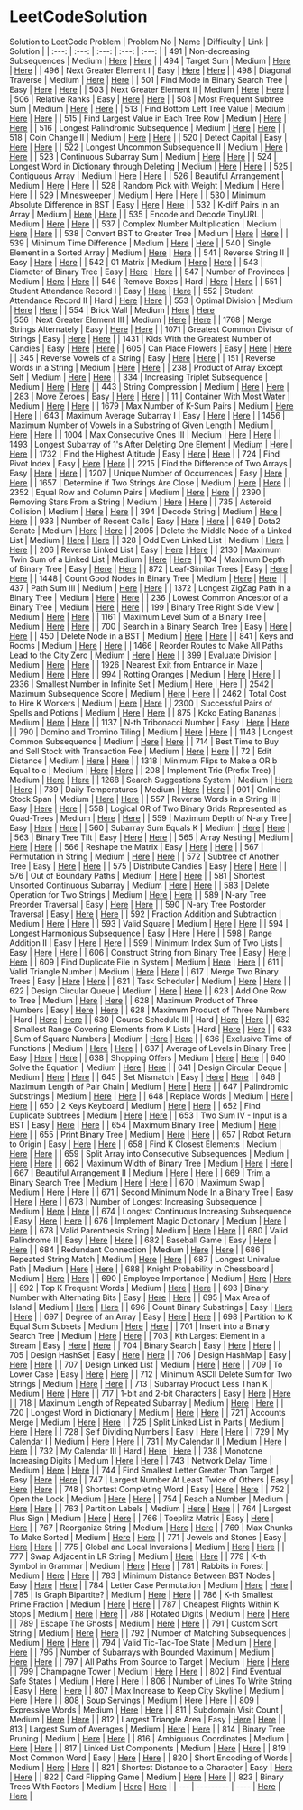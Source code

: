 # LeetCodeSolution

Solution to LeetCode Problem
| Problem No | Name | Difficulty | Link | Solution |
| :---:   | :---: | :---: | :---: | :---: |
| 491 | Non-decreasing Subsequences |  Medium  | [Here](https://leetcode.com/problems/non-decreasing-subsequences/)   | [Here](https://github.com/takadashin/LeetCodeSolution/tree/main/491.%20Non-decreasing%20Subsequences)   |
| 494 | Target Sum |  Medium  | [Here](https://leetcode.com/problems/target-sum/)   | [Here](https://github.com/takadashin/LeetCodeSolution/tree/main/494.%20Target%20Sum)   |
| 496 | Next Greater Element I |  Easy  | [Here](https://leetcode.com/problems/next-greater-element-i/description/)   | [Here](https://github.com/takadashin/LeetCodeSolution/tree/main/496.%20Next%20Greater%20Element%20I)   |
| 498 | Diagonal Traverse |  Medium  | [Here](https://leetcode.com/problems/diagonal-traverse/description/)   | [Here](https://github.com/takadashin/LeetCodeSolution/tree/main/498.%20Diagonal%20Traverse)   |
| 501 | Find Mode in Binary Search Tree |  Easy  | [Here](https://leetcode.com/problems/find-mode-in-binary-search-tree/)   | [Here](https://github.com/takadashin/LeetCodeSolution/tree/main/501.%20Find%20Mode%20in%20Binary%20Search%20Tree)   |
| 503 | Next Greater Element II |  Medium  | [Here](https://leetcode.com/problems/next-greater-element-ii/description/)   | [Here](https://github.com/takadashin/LeetCodeSolution/tree/main/503.%20Next%20Greater%20Element%20II)   |
| 506 | Relative Ranks |  Easy  | [Here](https://leetcode.com/problems/relative-ranks/description/)   | [Here](https://github.com/takadashin/LeetCodeSolution/tree/main/506.%20Relative%20Ranks)   |
| 508 | Most Frequent Subtree Sum |  Medium  | [Here](https://leetcode.com/problems/most-frequent-subtree-sum/description/)   | [Here](https://github.com/takadashin/LeetCodeSolution/tree/main/508.%20Most%20Frequent%20Subtree%20Sum)   |
| 513 | Find Bottom Left Tree Value |  Medium  | [Here](https://leetcode.com/problems/find-bottom-left-tree-value/description/)   | [Here](https://github.com/takadashin/LeetCodeSolution/tree/main/513.%20Find%20Bottom%20Left%20Tree%20Value)   |
| 515 | Find Largest Value in Each Tree Row |  Medium  | [Here](https://leetcode.com/problems/find-largest-value-in-each-tree-row/description/)   | [Here](https://github.com/takadashin/LeetCodeSolution/tree/main/515.%20Find%20Largest%20Value%20in%20Each%20Tree%20Row)   |
| 516 | Longest Palindromic Subsequence |  Medium  | [Here](https://leetcode.com/problems/longest-palindromic-subsequence/description/)   | [Here](https://github.com/takadashin/LeetCodeSolution/tree/main/516.%20Longest%20Palindromic%20Subsequence)   |
| 518 | Coin Change II |  Medium  | [Here](https://leetcode.com/problems/coin-change-ii/description/)   | [Here](https://github.com/takadashin/LeetCodeSolution/tree/main/518.%20Coin%20Change%20II)   |
| 520 | Detect Capital |  Easy  | [Here](https://leetcode.com/problems/detect-capital/)   | [Here](https://github.com/takadashin/LeetCodeSolution/tree/main/520.%20Detect%20Capital)   |
| 522 | Longest Uncommon Subsequence II |  Medium  | [Here](https://leetcode.com/problems/longest-uncommon-subsequence-ii/description/)   | [Here](https://github.com/takadashin/LeetCodeSolution/tree/main/522.%20Longest%20Uncommon%20Subsequence%20II)   |
| 523 | Continuous Subarray Sum |  Medium  | [Here](https://leetcode.com/problems/continuous-subarray-sum/description/)   | [Here](https://github.com/takadashin/LeetCodeSolution/tree/main/523.%20Continuous%20Subarray%20Sum)   |
| 524 | Longest Word in Dictionary through Deleting |  Medium  | [Here](https://leetcode.com/problems/longest-word-in-dictionary-through-deleting/description/)   | [Here](https://github.com/takadashin/LeetCodeSolution/tree/main/524.%20Longest%20Word%20in%20Dictionary%20through%20Deleting)   |
| 525 | Contiguous Array |  Medium  | [Here](https://leetcode.com/problems/contiguous-array/description/)   | [Here](https://github.com/takadashin/LeetCodeSolution/tree/main/525.%20Contiguous%20Array)   |
| 526 | Beautiful Arrangement |  Medium  | [Here](https://leetcode.com/problems/beautiful-arrangement/description/)   | [Here](https://github.com/takadashin/LeetCodeSolution/tree/main/526.%20Beautiful%20Arrangement)   |
| 528 | Random Pick with Weight |  Medium  | [Here](https://leetcode.com/problems/random-pick-with-weight/description/)   | [Here](https://github.com/takadashin/LeetCodeSolution/tree/main/528.%20Random%20Pick%20with%20Weight)   |
| 529 | Minesweeper |  Medium  | [Here](https://leetcode.com/problems/minesweeper/description/)   | [Here](https://github.com/takadashin/LeetCodeSolution/tree/main/529.%20Minesweeper)   |
| 530 | Minimum Absolute Difference in BST |  Easy  | [Here](https://leetcode.com/problems/minimum-absolute-difference-in-bst/description/)   | [Here](https://github.com/takadashin/LeetCodeSolution/tree/main/530.%20Minimum%20Absolute%20Difference%20in%20BST)   |
| 532 | K-diff Pairs in an Array |  Medium  | [Here](https://leetcode.com/problems/k-diff-pairs-in-an-array/description/)   | [Here](https://github.com/takadashin/LeetCodeSolution/tree/main/532.%20K-diff%20Pairs%20in%20an%20Array)   |
| 535 | Encode and Decode TinyURL |  Medium  | [Here](https://leetcode.com/problems/encode-and-decode-tinyurl/description/)   | [Here](https://github.com/takadashin/LeetCodeSolution/tree/main/535.%20Encode%20and%20Decode%20TinyURL)   |
| 537 | Complex Number Multiplication |  Medium  | [Here](https://leetcode.com/problems/complex-number-multiplication/description/)   | [Here](https://github.com/takadashin/LeetCodeSolution/tree/main/537.%20Complex%20Number%20Multiplication)   |
| 538 | Convert BST to Greater Tree |  Medium  | [Here](https://leetcode.com/problems/convert-bst-to-greater-tree/description/)   | [Here](https://github.com/takadashin/LeetCodeSolution/tree/main/538.%20Convert%20BST%20to%20Greater%20Tree)   |
| 539 | Minimum Time Difference |  Medium  | [Here](https://leetcode.com/problems/minimum-time-difference/description/)   | [Here](https://github.com/takadashin/LeetCodeSolution/tree/main/539.%20Minimum%20Time%20Difference)   |
| 540 | Single Element in a Sorted Array | Medium  | [Here](https://leetcode.com/problems/single-element-in-a-sorted-array/description/)   | [Here](https://github.com/takadashin/LeetCodeSolution/tree/main/540.%20Single%20Element%20in%20a%20Sorted%20Array)   |
| 541 | Reverse String II |  Easy  | [Here](https://leetcode.com/problems/reverse-string-ii/description/)   | [Here](https://github.com/takadashin/LeetCodeSolution/tree/main/541.%20Reverse%20String%20II)   |
| 542 | 01 Matrix |  Medium  | [Here](https://leetcode.com/problems/01-matrix/description/)   | [Here](https://github.com/takadashin/LeetCodeSolution/tree/main/542.%2001%20Matrix)   |
| 543 | Diameter of Binary Tree |  Easy  | [Here](https://leetcode.com/problems/diameter-of-binary-tree/description/)   | [Here](https://github.com/takadashin/LeetCodeSolution/tree/main/543.%20Diameter%20of%20Binary%20Tree)   |
| 547 | Number of Provinces |  Medium  | [Here](https://leetcode.com/problems/number-of-provinces/description/)   | [Here](https://github.com/takadashin/LeetCodeSolution/tree/main/547.%20Number%20of%20Provinces)   |
| 546 | Remove Boxes |  Hard  | [Here](https://leetcode.com/problems/remove-boxes/description/)   | [Here](https://github.com/takadashin/LeetCodeSolution/tree/main/546.%20Remove%20Boxes)   |
| 551 | Student Attendance Record I |  Easy  | [Here](https://leetcode.com/problems/student-attendance-record-i/)   | [Here](https://github.com/takadashin/LeetCodeSolution/tree/main/551.%20Student%20Attendance%20Record%20I)   |
| 552 | Student Attendance Record II |  Hard  | [Here](https://leetcode.com/problems/student-attendance-record-ii/description/)   | [Here](https://github.com/takadashin/LeetCodeSolution/tree/main/552.%20Student%20Attendance%20Record%20II)   |
| 553 | Optimal Division |  Medium  | [Here](https://leetcode.com/problems/optimal-division/description/)   | [Here](https://github.com/takadashin/LeetCodeSolution/tree/main/553.%20Optimal%20Division)   |
| 554 | Brick Wall |  Medium  | [Here](https://leetcode.com/problems/brick-wall/description/)   | [Here](https://github.com/takadashin/LeetCodeSolution/tree/main/554.%20Brick%20Wall)   
| 556 | Next Greater Element III |  Medium  | [Here](https://leetcode.com/problems/next-greater-element-iii/description/)   | [Here](https://github.com/takadashin/LeetCodeSolution/tree/main/556.%20Next%20Greater%20Element%20III)   |
| 1768 | Merge Strings Alternately |  Easy  | [Here](https://leetcode.com/problems/merge-strings-alternately/description/?envType=study-plan-v2&envId=leetcode-75)   | [Here](https://github.com/takadashin/LeetCodeSolution/tree/main/1768.%20Merge%20Strings%20Alternately)   |
| 1071 | Greatest Common Divisor of Strings |  Easy  | [Here](https://leetcode.com/problems/greatest-common-divisor-of-strings/description/?envType=study-plan-v2&envId=leetcode-75)   | [Here](https://github.com/takadashin/LeetCodeSolution/tree/main/1071.%20Greatest%20Common%20Divisor%20of%20Strings)   |
| 1431 | Kids With the Greatest Number of Candies |  Easy  | [Here](https://leetcode.com/problems/kids-with-the-greatest-number-of-candies/description/?envType=study-plan-v2&envId=leetcode-75)   | [Here](https://github.com/takadashin/LeetCodeSolution/tree/main/1431.%20Kids%20With%20the%20Greatest%20Number%20of%20Candies)   |
| 605 | Can Place Flowers |  Easy  | [Here](https://leetcode.com/problems/can-place-flowers/description/?envType=study-plan-v2&envId=leetcode-75)   | [Here](https://github.com/takadashin/LeetCodeSolution/tree/main/605.%20Can%20Place%20Flowers)   |
| 345 | Reverse Vowels of a String |  Easy  | [Here](https://leetcode.com/problems/reverse-vowels-of-a-string/description/?envType=study-plan-v2&envId=leetcode-75)   | [Here](https://github.com/takadashin/LeetCodeSolution/tree/main/345.%20Reverse%20Vowels%20of%20a%20String)   |
| 151 | Reverse Words in a String |  Medium  | [Here](https://leetcode.com/problems/reverse-words-in-a-string/description/?envType=study-plan-v2&envId=leetcode-75)   | [Here](https://github.com/takadashin/LeetCodeSolution/tree/main/151.%20Reverse%20Words%20in%20a%20String)   |
| 238 | Product of Array Except Self |  Medium  | [Here](https://leetcode.com/problems/product-of-array-except-self/description/?envType=study-plan-v2&envId=leetcode-75)   | [Here](https://github.com/takadashin/LeetCodeSolution/tree/main/238.%20Product%20of%20Array%20Except%20Self)   |
| 334 | Increasing Triplet Subsequence |  Medium  | [Here](https://leetcode.com/problems/increasing-triplet-subsequence/description/?envType=study-plan-v2&envId=leetcode-75)   | [Here](https://github.com/takadashin/LeetCodeSolution/tree/main/334.%20Increasing%20Triplet%20Subsequence)   |
| 443 | String Compression |  Medium  | [Here](https://leetcode.com/problems/string-compression/description/?envType=study-plan-v2&envId=leetcode-75)   | [Here](https://github.com/takadashin/LeetCodeSolution/tree/main/443.%20String%20Compression)   |
| 283 | Move Zeroes |  Easy  | [Here](https://leetcode.com/problems/move-zeroes/description/?envType=study-plan-v2&envId=leetcode-75)   | [Here](https://github.com/takadashin/LeetCodeSolution/tree/main/283.%20Move%20Zeroes)   |
| 11 | Container With Most Water |  Medium  | [Here](https://leetcode.com/problems/container-with-most-water/description/?envType=study-plan-v2&envId=leetcode-75)   | [Here](https://github.com/takadashin/LeetCodeSolution/tree/main/11.%20Container%20With%20Most%20Water)   |
| 1679 | Max Number of K-Sum Pairs |  Medium  | [Here](https://leetcode.com/problems/max-number-of-k-sum-pairs/description/?envType=study-plan-v2&envId=leetcode-75)   | [Here](https://github.com/takadashin/LeetCodeSolution/tree/main/1679.%20Max%20Number%20of%20K-Sum%20Pairs%20Medium)   |
| 643 | Maximum Average Subarray I |  Easy  | [Here](https://leetcode.com/problems/maximum-average-subarray-i/description/?envType=study-plan-v2&envId=leetcode-75)   | [Here](https://github.com/takadashin/LeetCodeSolution/tree/main/643.%20Maximum%20Average%20Subarray%20I)   |
| 1456 | Maximum Number of Vowels in a Substring of Given Length |  Medium  | [Here](https://leetcode.com/problems/maximum-number-of-vowels-in-a-substring-of-given-length/description/?envType=study-plan-v2&envId=leetcode-75)   | [Here](https://github.com/takadashin/LeetCodeSolution/tree/main/1456.%20Maximum%20Number%20of%20Vowels%20in%20a%20Substring%20of%20Given%20Length)   |
|  1004 | Max Consecutive Ones III |  Medium  | [Here](https://leetcode.com/problems/max-consecutive-ones-iii/description/?envType=study-plan-v2&envId=leetcode-75)   | [Here](https://github.com/takadashin/LeetCodeSolution/tree/main/1004.%20Max%20Consecutive%20Ones%20III)   |
| 1493 | Longest Subarray of 1's After Deleting One Element |  Medium  | [Here](https://leetcode.com/problems/longest-subarray-of-1s-after-deleting-one-element/description/?envType=study-plan-v2&envId=leetcode-75)   | [Here](https://github.com/takadashin/LeetCodeSolution/tree/main/1493.%20Longest%20Subarray%20of%201's%20After%20Deleting%20One%20Element)   |
| 1732 | Find the Highest Altitude |  Easy  | [Here](https://leetcode.com/problems/find-the-highest-altitude/description/?envType=study-plan-v2&envId=leetcode-75)   | [Here](https://github.com/takadashin/LeetCodeSolution/tree/main/1732.%20Find%20the%20Highest%20Altitude)   |
| 724 | Find Pivot Index |  Easy  | [Here](https://leetcode.com/problems/find-pivot-index/description/?envType=study-plan-v2&envId=leetcode-75)   | [Here](https://github.com/takadashin/LeetCodeSolution/tree/main/724.%20Find%20Pivot%20Index)   |
| 2215 | Find the Difference of Two Arrays |  Easy  | [Here](https://leetcode.com/problems/find-the-difference-of-two-arrays/description/?envType=study-plan-v2&envId=leetcode-75)   | [Here](https://github.com/takadashin/LeetCodeSolution/tree/main/2215.%20Find%20the%20Difference%20of%20Two%20Arrays)   |
| 1207 | Unique Number of Occurrences | Easy  | [Here](https://leetcode.com/problems/unique-number-of-occurrences/description/?envType=study-plan-v2&envId=leetcode-75)   | [Here](https://github.com/takadashin/LeetCodeSolution/tree/main/1207.%20Unique%20Number%20of%20Occurrences)   |
| 1657 | Determine if Two Strings Are Close | Medium  | [Here](https://leetcode.com/problems/determine-if-two-strings-are-close/description/?envType=study-plan-v2&envId=leetcode-75)   | [Here](https://github.com/takadashin/LeetCodeSolution/tree/main/1657.%20Determine%20if%20Two%20Strings%20Are%20Close)   |
| 2352 | Equal Row and Column Pairs | Medium  | [Here](https://leetcode.com/problems/equal-row-and-column-pairs/description/?envType=study-plan-v2&envId=leetcode-75)   | [Here](https://github.com/takadashin/LeetCodeSolution/tree/main/2352.%20Equal%20Row%20and%20Column%20Pairs)   |
| 2390 | Removing Stars From a String | Medium  | [Here](https://leetcode.com/problems/removing-stars-from-a-string/description/)   | [Here](https://github.com/takadashin/LeetCodeSolution/tree/main/2390.%20Removing%20Stars%20From%20a%20String)   |
| 735 | Asteroid Collision |  Medium  | [Here](https://leetcode.com/problems/asteroid-collision/description/)   | [Here](https://github.com/takadashin/LeetCodeSolution/tree/main/735.%20Asteroid%20Collision)   |
| 394 | Decode String |  Medium  | [Here](https://leetcode.com/problems/decode-string/?envType=study-plan-v2&envId=leetcode-75)   | [Here](https://github.com/takadashin/LeetCodeSolution/tree/main/394.%20Decode%20String)   |
| 933 | Number of Recent Calls |  Easy  | [Here](https://leetcode.com/problems/number-of-recent-calls/description/?envType=study-plan-v2&envId=leetcode-75)   | [Here](https://github.com/takadashin/LeetCodeSolution/tree/main/933.%20Number%20of%20Recent%20Calls)   |
| 649 | Dota2 Senate  |  Medium  | [Here](https://leetcode.com/problems/dota2-senate/description/?envType=study-plan-v2&envId=leetcode-75)   | [Here](https://github.com/takadashin/LeetCodeSolution/tree/main/649.%20Dota2%20Senate)   |
| 2095 | Delete the Middle Node of a Linked List |  Medium  | [Here](https://leetcode.com/problems/delete-the-middle-node-of-a-linked-list/description/?envType=study-plan-v2&envId=leetcode-75)   | [Here](https://github.com/takadashin/LeetCodeSolution/tree/main/2095.%20Delete%20the%20Middle%20Node%20of%20a%20Linked%20List)   |
| 328 | Odd Even Linked List |  Medium  | [Here](https://leetcode.com/problems/odd-even-linked-list/description/?envType=study-plan-v2&envId=leetcode-75)   | [Here](https://github.com/takadashin/LeetCodeSolution/tree/main/328.%20Odd%20Even%20Linked%20List)   |
| 206 | Reverse Linked List | Easy  | [Here](https://leetcode.com/problems/reverse-linked-list/description/?envType=study-plan-v2&envId=leetcode-75)   | [Here](https://github.com/takadashin/LeetCodeSolution/tree/main/206.%20Reverse%20Linked%20List)  |
| 2130 | Maximum Twin Sum of a Linked List  |  Medium  | [Here](https://leetcode.com/problems/maximum-twin-sum-of-a-linked-list/description/)   | [Here](https://github.com/takadashin/LeetCodeSolution/tree/main/2130.%20Maximum%20Twin%20Sum%20of%20a%20Linked%20List)   |
| 104 | Maximum Depth of Binary Tree |  Easy  | [Here](https://leetcode.com/problems/maximum-depth-of-binary-tree/description/?envType=study-plan-v2&envId=leetcode-75)   | [Here](https://github.com/takadashin/LeetCodeSolution/tree/main/104.%20Maximum%20Depth%20of%20Binary%20Tree)   |
| 872 | Leaf-Similar Trees |  Easy  | [Here](https://leetcode.com/problems/leaf-similar-trees/description/?envType=study-plan-v2&envId=leetcode-75)   | [Here](https://github.com/takadashin/LeetCodeSolution/tree/main/872.%20Leaf-Similar%20Trees)   |
| 1448 | Count Good Nodes in Binary Tree |  Medium  | [Here](https://leetcode.com/problems/count-good-nodes-in-binary-tree/description/?envType=study-plan-v2&envId=leetcode-75)   | [Here](https://github.com/takadashin/LeetCodeSolution/tree/main/1448.%20Count%20Good%20Nodes%20in%20Binary%20Tree)   |
| 437 | Path Sum III | Medium  | [Here](https://leetcode.com/problems/path-sum-iii/description/?envType=study-plan-v2&envId=leetcode-75)   | [Here](https://github.com/takadashin/LeetCodeSolution/tree/main/437.%20Path%20Sum%20III)   |
| 1372 | Longest ZigZag Path in a Binary Tree |  Medium  | [Here](https://leetcode.com/problems/longest-zigzag-path-in-a-binary-tree/description/)   | [Here](https://github.com/takadashin/LeetCodeSolution/tree/main/1372.%20Longest%20ZigZag%20Path%20in%20a%20Binary%20Tree)   |
| 236 | Lowest Common Ancestor of a Binary Tree |  Medium  | [Here](https://leetcode.com/problems/lowest-common-ancestor-of-a-binary-tree/description/?envType=study-plan-v2&envId=leetcode-75)   | [Here](https://github.com/takadashin/LeetCodeSolution/tree/main/236.%20Lowest%20Common%20Ancestor%20of%20a%20Binary%20Tree)   |
| 199 | Binary Tree Right Side View |  Medium  | [Here](https://leetcode.com/problems/binary-tree-right-side-view/description/)   | [Here](https://github.com/takadashin/LeetCodeSolution/tree/main/199.%20Binary%20Tree%20Right%20Side%20View)   |
| 1161 | Maximum Level Sum of a Binary Tree | Medium  | [Here](https://leetcode.com/problems/maximum-level-sum-of-a-binary-tree/description/?envType=study-plan-v2&envId=leetcode-75)   | [Here](https://github.com/takadashin/LeetCodeSolution/tree/main/1161.%20Maximum%20Level%20Sum%20of%20a%20Binary%20Tree)   |
| 700 | Search in a Binary Search Tree |  Easy  | [Here](https://leetcode.com/problems/search-in-a-binary-search-tree/description/?envType=study-plan-v2&envId=leetcode-75)   | [Here](https://github.com/takadashin/LeetCodeSolution/tree/main/700.%20Search%20in%20a%20Binary%20Search%20Tree)   |
| 450 | Delete Node in a BST | Medium  | [Here](https://leetcode.com/problems/delete-node-in-a-bst/description/?source=submission-ac)   | [Here](https://github.com/takadashin/LeetCodeSolution/tree/main/450.%20Delete%20Node%20in%20a%20BST)   |
| 841 | Keys and Rooms | Medium  | [Here](https://leetcode.com/problems/keys-and-rooms/description/?envType=study-plan-v2&envId=leetcode-75)   | [Here](https://github.com/takadashin/LeetCodeSolution/tree/main/841.%20Keys%20and%20Rooms)   |
| 1466 | Reorder Routes to Make All Paths Lead to the City Zero |  Medium  | [Here](https://leetcode.com/problems/reorder-routes-to-make-all-paths-lead-to-the-city-zero/description/?envType=study-plan-v2&envId=leetcode-75)   | [Here](https://github.com/takadashin/LeetCodeSolution/tree/main/1466.%20Reorder%20Routes%20to%20Make%20All%20Paths%20Lead%20to%20the%20City%20Zero)   |
| 399 | Evaluate Division | Medium  | [Here](https://leetcode.com/problems/evaluate-division/description/?envType=study-plan-v2&envId=leetcode-75)   | [Here](https://github.com/takadashin/LeetCodeSolution/tree/main/399.%20Evaluate%20Division)   |
| 1926 | Nearest Exit from Entrance in Maze | Medium  | [Here](https://leetcode.com/problems/nearest-exit-from-entrance-in-maze/?envType=study-plan-v2&envId=leetcode-75)   | [Here](https://github.com/takadashin/LeetCodeSolution/tree/main/1926.%20Nearest%20Exit%20from%20Entrance%20in%20Maze)   |
| 994 | Rotting Oranges |  Medium  | [Here](https://leetcode.com/problems/rotting-oranges/description/?envType=study-plan-v2&envId=leetcode-75)   | [Here](https://github.com/takadashin/LeetCodeSolution/tree/main/994.%20Rotting%20Oranges)   |
| 2336 | Smallest Number in Infinite Set | Medium  | [Here](https://leetcode.com/problems/smallest-number-in-infinite-set/description/?envType=study-plan-v2&envId=leetcode-75)   | [Here](https://github.com/takadashin/LeetCodeSolution/tree/main/2336.%20Smallest%20Number%20in%20Infinite%20Set)   |
| 2542 | Maximum Subsequence Score | Medium  | [Here](https://leetcode.com/problems/maximum-subsequence-score/description/?envType=study-plan-v2&envId=leetcode-75)   | [Here](https://github.com/takadashin/LeetCodeSolution/tree/main/2542.%20Maximum%20Subsequence%20Score)   |
| 2462 | Total Cost to Hire K Workers | Medium  | [Here](https://leetcode.com/problems/total-cost-to-hire-k-workers/)   | [Here](https://github.com/takadashin/LeetCodeSolution/blob/main/2462.%20Total%20Cost%20to%20Hire%20K%20Workers/Solution.cpp)   |
| 2300 | Successful Pairs of Spells and Potions | Medium | [Here](https://leetcode.com/problems/successful-pairs-of-spells-and-potions/description/?envType=study-plan-v2&envId=leetcode-75)   | [Here](https://github.com/takadashin/LeetCodeSolution/tree/main/2300.%20Successful%20Pairs%20of%20Spells%20and%20Potions)   |
| 875 | Koko Eating Bananas | Medium  | [Here](https://leetcode.com/problems/koko-eating-bananas/)   | [Here](https://github.com/takadashin/LeetCodeSolution/tree/main/875.%20Koko%20Eating%20Bananas)   |
| 1137 | N-th Tribonacci Number |  Easy  | [Here](https://leetcode.com/problems/n-th-tribonacci-number/?envType=study-plan-v2&envId=leetcode-75)   | [Here](https://github.com/takadashin/LeetCodeSolution/tree/main/1137.%20N-th%20Tribonacci%20Number)   |
| 790 | Domino and Tromino Tiling | Medium  | [Here](https://leetcode.com/problems/domino-and-tromino-tiling/description/?envType=study-plan-v2&envId=leetcode-75)   | [Here](https://github.com/takadashin/LeetCodeSolution/tree/main/790.%20Domino%20and%20Tromino%20Tiling)   |
| 1143 | Longest Common Subsequence | Medium  | [Here](https://leetcode.com/problems/longest-common-subsequence/description/?envType=study-plan-v2&envId=leetcode-75)   | [Here](https://github.com/takadashin/LeetCodeSolution/tree/main/1143.%20Longest%20Common%20Subsequence)   |
| 714 | Best Time to Buy and Sell Stock with Transaction Fee | Medium |  [Here](https://leetcode.com/problems/best-time-to-buy-and-sell-stock-with-transaction-fee/description/?envType=study-plan-v2&envId=leetcode-75)   | [Here](https://github.com/takadashin/LeetCodeSolution/tree/main/714.%20Best%20Time%20to%20Buy%20and%20Sell%20Stock%20with%20Transaction%20Fee)   |
| 72 | Edit Distance | Medium  | [Here](https://leetcode.com/problems/edit-distance/description/?envType=study-plan-v2&envId=leetcode-75)   | [Here](https://github.com/takadashin/LeetCodeSolution/tree/main/72.%20Edit%20Distance)   |
| 1318 | Minimum Flips to Make a OR b Equal to c | Medium  | [Here](https://leetcode.com/problems/minimum-flips-to-make-a-or-b-equal-to-c/?envType=study-plan-v2&envId=leetcode-75)   | [Here](https://github.com/takadashin/LeetCodeSolution/tree/main/1318.%20Minimum%20Flips%20to%20Make%20a%20OR%20b%20Equal%20to%20c)   |
| 208 | Implement Trie (Prefix Tree) | Medium  | [Here](https://leetcode.com/problems/implement-trie-prefix-tree/)   | [Here](https://github.com/takadashin/LeetCodeSolution/tree/main/208.%20Implement%20Trie%20(Prefix%20Tree))   |
| 1268 | Search Suggestions System  | Medium  | [Here](https://leetcode.com/problems/search-suggestions-system/description/?envType=study-plan-v2&envId=leetcode-75)   | [Here](https://github.com/takadashin/LeetCodeSolution/tree/main/1268.%20Search%20Suggestions%20System)   |
| 739 | Daily Temperatures | Medium  | [Here](https://leetcode.com/problems/daily-temperatures/description/?envType=study-plan-v2&envId=leetcode-75)   | [Here](https://github.com/takadashin/LeetCodeSolution/tree/main/739.%20Daily%20Temperatures)   |
| 901 | Online Stock Span | Medium  | [Here](https://leetcode.com/problems/online-stock-span/description/?envType=study-plan-v2&envId=leetcode-75)   | [Here](https://github.com/takadashin/LeetCodeSolution/tree/main/901.%20Online%20Stock%20Span)   |
| 557 | Reverse Words in a String III | Easy  | [Here](https://leetcode.com/problems/reverse-words-in-a-string-iii/description/)   | [Here](https://github.com/takadashin/LeetCodeSolution/tree/main/557.%20Reverse%20Words%20in%20a%20String%20III)   |
| 558 | Logical OR of Two Binary Grids Represented as Quad-Trees | Medium  | [Here](https://leetcode.com/problems/logical-or-of-two-binary-grids-represented-as-quad-trees/description/)   | [Here](https://github.com/takadashin/LeetCodeSolution/tree/main/558.%20Logical%20OR%20of%20Two%20Binary%20Grids%20Represented%20as%20Quad-Trees)   |
| 559 | Maximum Depth of N-ary Tree |  Easy  | [Here](https://leetcode.com/problems/maximum-depth-of-n-ary-tree/description/)   | [Here](https://github.com/takadashin/LeetCodeSolution/tree/main/559.%20Maximum%20Depth%20of%20N-ary%20Tree)   |
| 560 | Subarray Sum Equals K | Medium  | [Here](https://leetcode.com/problems/subarray-sum-equals-k/description/)   | [Here](https://github.com/takadashin/LeetCodeSolution/tree/main/560.%20Subarray%20Sum%20Equals%20K)   |
| 563 | Binary Tree Tilt | Easy  | [Here](https://leetcode.com/problems/binary-tree-tilt/description/)   | [Here](https://github.com/takadashin/LeetCodeSolution/tree/main/563.%20Binary%20Tree%20Tilt)   |
| 565 | Array Nesting |  Medium  | [Here](https://leetcode.com/problems/array-nesting/description/)   | [Here](https://github.com/takadashin/LeetCodeSolution/tree/main/565.%20Array%20Nesting)   |
| 566 | Reshape the Matrix | Easy  | [Here](https://leetcode.com/problems/reshape-the-matrix/)   | [Here](https://github.com/takadashin/LeetCodeSolution/tree/main/566.%20Reshape%20the%20Matrix)   |
| 567 | Permutation in String | Medium  | [Here](https://leetcode.com/problems/permutation-in-string/)   | [Here](https://github.com/takadashin/LeetCodeSolution/tree/main/567.%20Permutation%20in%20String)   |
| 572 | Subtree of Another Tree |  Easy  | [Here](https://leetcode.com/problems/subtree-of-another-tree/)   | [Here](https://github.com/takadashin/LeetCodeSolution/tree/main/572.%20Subtree%20of%20Another%20Tree)   |
| 575 | Distribute Candies |  Easy  | [Here](https://leetcode.com/problems/distribute-candies/description/)   | [Here](https://github.com/takadashin/LeetCodeSolution/tree/main/575.%20Distribute%20Candies)   |
| 576 | Out of Boundary Paths |  Medium  | [Here](https://leetcode.com/problems/out-of-boundary-paths/description/)   | [Here](https://github.com/takadashin/LeetCodeSolution/tree/main/576.%20Out%20of%20Boundary%20Paths)   |
| 581 |  Shortest Unsorted Continuous Subarray |  Medium  | [Here](https://leetcode.com/problems/shortest-unsorted-continuous-subarray/description/)   | [Here](https://github.com/takadashin/LeetCodeSolution/tree/main/581.%20Shortest%20Unsorted%20Continuous%20Subarray)   |
| 583 | Delete Operation for Two Strings  |  Medium  | [Here](https://leetcode.com/problems/delete-operation-for-two-strings/description/)   | [Here](https://github.com/takadashin/LeetCodeSolution/tree/main/583.%20Delete%20Operation%20for%20Two%20Strings)   |
| 589 | N-ary Tree Preorder Traversal |  Easy  | [Here](https://leetcode.com/problems/n-ary-tree-preorder-traversal/description/)   | [Here](https://github.com/takadashin/LeetCodeSolution/tree/main/589.%20N-ary%20Tree%20Preorder%20Traversal)   |
| 590 | N-ary Tree Postorder Traversal |  Easy  | [Here](https://leetcode.com/problems/n-ary-tree-postorder-traversal/description/)   | [Here](https://github.com/takadashin/LeetCodeSolution/tree/main/590.%20N-ary%20Tree%20Postorder%20Traversal)   |
| 592 | Fraction Addition and Subtraction |  Medium  | [Here](https://leetcode.com/problems/fraction-addition-and-subtraction/description/)   | [Here](https://github.com/takadashin/LeetCodeSolution/tree/main/592.%20Fraction%20Addition%20and%20Subtraction)   |
| 593 | Valid Square |  Medium  | [Here](https://leetcode.com/problems/valid-square/description/)   | [Here](https://github.com/takadashin/LeetCodeSolution/tree/main/593.%20Valid%20Square)   |
| 594 | Longest Harmonious Subsequence |  Easy  | [Here](https://leetcode.com/problems/longest-harmonious-subsequence/)   | [Here](https://github.com/takadashin/LeetCodeSolution/tree/main/594.%20Longest%20Harmonious%20Subsequence)   |
| 598 | Range Addition II |  Easy  | [Here](https://leetcode.com/problems/range-addition-ii/description/)   | [Here](https://github.com/takadashin/LeetCodeSolution/tree/main/598.%20Range%20Addition%20II)   |
| 599 | Minimum Index Sum of Two Lists  |  Easy  | [Here](https://leetcode.com/problems/minimum-index-sum-of-two-lists/description/)   | [Here](https://github.com/takadashin/LeetCodeSolution/tree/main/599.%20Minimum%20Index%20Sum%20of%20Two%20Lists)   |
| 606 | Construct String from Binary Tree |  Easy  | [Here](https://leetcode.com/problems/construct-string-from-binary-tree/description/)   | [Here](https://github.com/takadashin/LeetCodeSolution/tree/main/606.%20Construct%20String%20from%20Binary%20Tree)   |
| 609 | Find Duplicate File in System |  Medium  | [Here](https://leetcode.com/problems/find-duplicate-file-in-system/description/)   | [Here](https://github.com/takadashin/LeetCodeSolution/tree/main/609.%20Find%20Duplicate%20File%20in%20System)   |
| 611 | Valid Triangle Number |  Medium  | [Here](https://leetcode.com/problems/valid-triangle-number/description/)   | [Here](https://github.com/takadashin/LeetCodeSolution/tree/main/611.%20Valid%20Triangle%20Number)   |
| 617 | Merge Two Binary Trees |  Easy  | [Here](https://leetcode.com/problems/merge-two-binary-trees/description/)   | [Here](https://github.com/takadashin/LeetCodeSolution/tree/main/617.%20Merge%20Two%20Binary%20Trees)   |
| 621 | Task Scheduler |  Medium  | [Here](https://leetcode.com/problems/task-scheduler/description/)   | [Here](https://github.com/takadashin/LeetCodeSolution/tree/main/621.%20Task%20Scheduler)   |
| 622 | Design Circular Queue |  Medium  | [Here](https://leetcode.com/problems/design-circular-queue/description/)   | [Here](https://github.com/takadashin/LeetCodeSolution/tree/main/622.%20Design%20Circular%20Queue)   |
| 623 | Add One Row to Tree |  Medium  | [Here](https://leetcode.com/problems/add-one-row-to-tree/description/)   | [Here](https://github.com/takadashin/LeetCodeSolution/tree/main/623.%20Add%20One%20Row%20to%20Tree)   |
| 628 | Maximum Product of Three Numbers |  Easy  | [Here](https://leetcode.com/problems/maximum-product-of-three-numbers/description/)   | [Here](https://github.com/takadashin/LeetCodeSolution/tree/main/628.%20Maximum%20Product%20of%20Three%20Numbers)   |
| 628 | Maximum Product of Three Numbers |  Hard  | [Here](https://leetcode.com/problems/maximum-product-of-three-numbers/)   | [Here](https://github.com/takadashin/LeetCodeSolution/tree/main/629.%20K%20Inverse%20Pairs%20Array)   |
| 630 | Course Schedule III |  Hard  | [Here](https://leetcode.com/problems/course-schedule-iii/description/)   | [Here](https://github.com/takadashin/LeetCodeSolution/tree/main/630.%20Course%20Schedule%20III)   |
| 632 | Smallest Range Covering Elements from K Lists |  Hard  | [Here](https://leetcode.com/problems/smallest-range-covering-elements-from-k-lists)   | [Here](https://github.com/takadashin/LeetCodeSolution/tree/main/632.%20Smallest%20Range%20Covering%20Elements%20from%20K%20Lists)   |
| 633 | Sum of Square Numbers | Medium  | [Here](https://leetcode.com/problems/sum-of-square-numbers/)   | [Here](https://github.com/takadashin/LeetCodeSolution/tree/main/633.%20Sum%20of%20Square%20Numbers)   |
| 636 | Exclusive Time of Functions |  Medium  | [Here](https://leetcode.com/problems/exclusive-time-of-functions/description/)   | [Here](https://github.com/takadashin/LeetCodeSolution/tree/main/636.%20Exclusive%20Time%20of%20Functions)   |
| 637 | Average of Levels in Binary Tree |  Easy  | [Here](https://leetcode.com/problems/average-of-levels-in-binary-tree/description/)   | [Here](https://github.com/takadashin/LeetCodeSolution/tree/main/637.%20Average%20of%20Levels%20in%20Binary%20Tree)   |
| 638 | Shopping Offers |  Medium  | [Here](https://leetcode.com/problems/shopping-offers/description/)   | [Here](https://github.com/takadashin/LeetCodeSolution/tree/main/638.%20Shopping%20Offers)   |
| 640 | Solve the Equation |  Medium  | [Here](https://leetcode.com/problems/solve-the-equation/description/)   | [Here](https://github.com/takadashin/LeetCodeSolution/tree/main/640.%20Solve%20the%20Equation)   |
| 641 | Design Circular Deque |  Medium  | [Here](https://leetcode.com/problems/design-circular-deque/description/)   | [Here](https://github.com/takadashin/LeetCodeSolution/tree/main/641.%20Design%20Circular%20Deque)   |
| 645 | Set Mismatch |  Easy  | [Here](https://leetcode.com/problems/set-mismatch/description/)   | [Here](https://github.com/takadashin/LeetCodeSolution/tree/main/645.%20Set%20Mismatch)   |
| 646 | Maximum Length of Pair Chain |  Medium  | [Here](https://leetcode.com/problems/maximum-length-of-pair-chain/description/)   | [Here](https://github.com/takadashin/LeetCodeSolution/tree/main/646.%20Maximum%20Length%20of%20Pair%20Chain)   |
| 647 | Palindromic Substrings |  Medium  | [Here](https://leetcode.com/problems/palindromic-substrings/description/)   | [Here](https://github.com/takadashin/LeetCodeSolution/tree/main/647.%20Palindromic%20Substrings)   |
| 648 | Replace Words |  Medium  | [Here](https://leetcode.com/problems/replace-words/description/)   | [Here](https://github.com/takadashin/LeetCodeSolution/tree/main/648.%20Replace%20Words)   |
| 650 | 2 Keys Keyboard |  Medium  | [Here](https://leetcode.com/problems/2-keys-keyboard/description/)   | [Here](https://github.com/takadashin/LeetCodeSolution/tree/main/650.%202%20Keys%20Keyboard)   |
| 652 | Find Duplicate Subtrees |  Medium  | [Here](https://leetcode.com/problems/find-duplicate-subtrees/description/)   | [Here](https://github.com/takadashin/LeetCodeSolution/tree/main/652.%20Find%20Duplicate%20Subtrees)   |
| 653 | Two Sum IV - Input is a BST |  Easy  | [Here](https://leetcode.com/problems/two-sum-iv-input-is-a-bst/description/)   | [Here](https://github.com/takadashin/LeetCodeSolution/tree/main/653.%20Two%20Sum%20IV%20-%20Input%20is%20a%20BST)   |
| 654 | Maximum Binary Tree |  Medium  | [Here](https://leetcode.com/problems/maximum-binary-tree/description/)   | [Here](https://github.com/takadashin/LeetCodeSolution/tree/main/654.%20Maximum%20Binary%20Tree)   |
| 655 | Print Binary Tree |  Medium  | [Here](https://leetcode.com/problems/print-binary-tree/description/)   | [Here](https://github.com/takadashin/LeetCodeSolution/tree/main/655.%20Print%20Binary%20Tree)   |
| 657 | Robot Return to Origin |  Easy  | [Here](https://leetcode.com/problems/robot-return-to-origin/description/)   | [Here](https://github.com/takadashin/LeetCodeSolution/tree/main/657.%20Robot%20Return%20to%20Origin)   |
| 658 | Find K Closest Elements |  Medium  | [Here](https://leetcode.com/problems/find-k-closest-elements/description/)   | [Here](https://github.com/takadashin/LeetCodeSolution/tree/main/658.%20Find%20K%20Closest%20Elements)   |
| 659 | Split Array into Consecutive Subsequences |  Medium  | [Here](https://leetcode.com/problems/split-array-into-consecutive-subsequences/description/)   | [Here](https://github.com/takadashin/LeetCodeSolution/tree/main/659.%20Split%20Array%20into%20Consecutive%20Subsequences)   |
| 662 | Maximum Width of Binary Tree |  Medium  | [Here](https://leetcode.com/problems/maximum-width-of-binary-tree/description/)   | [Here](https://github.com/takadashin/LeetCodeSolution/tree/main/662.%20Maximum%20Width%20of%20Binary%20Tree)   |
| 667 | Beautiful Arrangement II |  Medium  | [Here](https://leetcode.com/problems/beautiful-arrangement-ii/description/)   | [Here](https://github.com/takadashin/LeetCodeSolution/tree/main/667.%20Beautiful%20Arrangement%20II)   |
| 669 | Trim a Binary Search Tree |  Medium  | [Here](https://leetcode.com/problems/trim-a-binary-search-tree/description/)   | [Here](https://github.com/takadashin/LeetCodeSolution/tree/main/669.%20Trim%20a%20Binary%20Search%20Tree)   |
| 670 | Maximum Swap |  Medium  | [Here](https://leetcode.com/problems/maximum-swap/description/)   | [Here](https://github.com/takadashin/LeetCodeSolution/tree/main/670.%20Maximum%20Swap)   |
| 671 | Second Minimum Node In a Binary Tree |  Easy  | [Here](https://leetcode.com/problems/second-minimum-node-in-a-binary-tree/description/)   | [Here](https://github.com/takadashin/LeetCodeSolution/tree/main/671.%20Second%20Minimum%20Node%20In%20a%20Binary%20Tree)   |
| 673 | Number of Longest Increasing Subsequence |  Medium  | [Here](https://leetcode.com/problems/number-of-longest-increasing-subsequence/description/)   | [Here](https://github.com/takadashin/LeetCodeSolution/tree/main/673.%20Number%20of%20Longest%20Increasing%20Subsequence)   |
| 674 | Longest Continuous Increasing Subsequence |  Easy  | [Here](https://leetcode.com/problems/longest-continuous-increasing-subsequence/description/)   | [Here](https://github.com/takadashin/LeetCodeSolution/tree/main/674.%20Longest%20Continuous%20Increasing%20Subsequence)   |
| 676 | Implement Magic Dictionary |  Medium  | [Here](https://leetcode.com/problems/implement-magic-dictionary/description/)   | [Here](https://github.com/takadashin/LeetCodeSolution/tree/main/676.%20Implement%20Magic%20Dictionary)   |
| 678 | Valid Parenthesis String |  Medium  | [Here](https://leetcode.com/problems/valid-parenthesis-string/description/)   | [Here](https://github.com/takadashin/LeetCodeSolution/tree/main/678.%20Valid%20Parenthesis%20String)   |
| 680 | Valid Palindrome II |  Easy | [Here](https://leetcode.com/problems/valid-palindrome-ii/description/)   | [Here](https://github.com/takadashin/LeetCodeSolution/tree/main/680.%20Valid%20Palindrome%20II)   |
| 682 | Baseball Game |  Easy  | [Here](https://leetcode.com/problems/baseball-game/description/)   | [Here](https://github.com/takadashin/LeetCodeSolution/tree/main/682.%20Baseball%20Game)   |
| 684 | Redundant Connection |  Medium  | [Here](https://leetcode.com/problems/redundant-connection/description/)   | [Here](https://github.com/takadashin/LeetCodeSolution/tree/main/684.%20Redundant%20Connection)   |
| 686 | Repeated String Match |  Medium  | [Here](https://leetcode.com/problems/repeated-string-match/description/)   | [Here](https://github.com/takadashin/LeetCodeSolution/tree/main/686.%20Repeated%20String%20Match)   |
| 687 | Longest Univalue Path |  Medium  | [Here](https://leetcode.com/problems/longest-univalue-path/description/)   | [Here](https://github.com/takadashin/LeetCodeSolution/tree/main/687.%20Longest%20Univalue%20Path)   |
| 688 | Knight Probability in Chessboard |  Medium  | [Here](https://leetcode.com/problems/knight-probability-in-chessboard/description/)   | [Here](https://github.com/takadashin/LeetCodeSolution/tree/main/688.%20Knight%20Probability%20in%20Chessboard)   |
| 690 | Employee Importance |  Medium  | [Here](https://leetcode.com/problems/employee-importance/description/)   | [Here](https://github.com/takadashin/LeetCodeSolution/tree/main/690.%20Employee%20Importance)   |
| 692 | Top K Frequent Words |  Medium  | [Here](https://leetcode.com/problems/top-k-frequent-words/description/)   | [Here](https://github.com/takadashin/LeetCodeSolution/tree/main/692.%20Top%20K%20Frequent%20Words)   |
| 693 | Binary Number with Alternating Bits |  Easy  | [Here](https://leetcode.com/problems/binary-number-with-alternating-bits/description/)   | [Here](https://github.com/takadashin/LeetCodeSolution/tree/main/693.%20Binary%20Number%20with%20Alternating%20Bits)   |
| 695 | Max Area of Island |  Medium  | [Here](https://leetcode.com/problems/max-area-of-island/description/)   | [Here](https://github.com/takadashin/LeetCodeSolution/tree/main/695.%20Max%20Area%20of%20Island)   |
| 696 | Count Binary Substrings |  Easy  | [Here](https://leetcode.com/problems/count-binary-substrings/description/)   | [Here](https://github.com/takadashin/LeetCodeSolution/tree/main/696.%20Count%20Binary%20Substrings)   |
| 697 | Degree of an Array |  Easy  | [Here](https://leetcode.com/problems/degree-of-an-array/description/)   | [Here](https://github.com/takadashin/LeetCodeSolution/tree/main/697.%20Degree%20of%20an%20Array)   |
| 698 | Partition to K Equal Sum Subsets |  Medium  | [Here](https://leetcode.com/problems/partition-to-k-equal-sum-subsets/description/)   | [Here](https://github.com/takadashin/LeetCodeSolution/tree/main/698.%20Partition%20to%20K%20Equal%20Sum%20Subsets)   |
| 701 | Insert into a Binary Search Tree |  Medium  | [Here](https://leetcode.com/problems/insert-into-a-binary-search-tree/description/)   | [Here](https://github.com/takadashin/LeetCodeSolution/tree/main/701.%20Insert%20into%20a%20Binary%20Search%20Tree)   |
| 703 | Kth Largest Element in a Stream |  Easy  | [Here](https://leetcode.com/problems/kth-largest-element-in-a-stream/description/)   | [Here](https://github.com/takadashin/LeetCodeSolution/tree/main/703.%20Kth%20Largest%20Element%20in%20a%20Stream)   |
| 704 | Binary Search |  Easy  | [Here](https://leetcode.com/problems/binary-search/description/)   | [Here](https://github.com/takadashin/LeetCodeSolution/tree/main/704.%20Binary%20Search)   |
| 705 | Design HashSet |  Easy  | [Here](https://leetcode.com/problems/design-hashset/description/)   | [Here](https://github.com/takadashin/LeetCodeSolution/tree/main/705.%20Design%20HashSet)   |
| 706 | Design HashMap |  Easy  | [Here](https://leetcode.com/problems/design-hashmap/description/)   | [Here](https://github.com/takadashin/LeetCodeSolution/tree/main/706.%20Design%20HashMap)   |
| 707 | Design Linked List |  Medium  | [Here](https://leetcode.com/problems/design-linked-list/description/)   | [Here](https://github.com/takadashin/LeetCodeSolution/tree/main/707.%20Design%20Linked%20List)   |
| 709 | To Lower Case |  Easy  | [Here](https://leetcode.com/problems/to-lower-case/description/)   | [Here](https://github.com/takadashin/LeetCodeSolution/tree/main/709.%20To%20Lower%20Case)   |
| 712 | Minimum ASCII Delete Sum for Two Strings |  Medium  | [Here](https://leetcode.com/problems/minimum-ascii-delete-sum-for-two-strings/description/)   | [Here](https://github.com/takadashin/LeetCodeSolution/tree/main/712.%20Minimum%20ASCII%20Delete%20Sum%20for%20Two%20Strings)   |
| 713 | Subarray Product Less Than K |  Medium  | [Here](https://leetcode.com/problems/subarray-product-less-than-k/description/)   | [Here](https://github.com/takadashin/LeetCodeSolution/tree/main/713.%20Subarray%20Product%20Less%20Than%20K)   |
| 717 | 1-bit and 2-bit Characters |  Easy  | [Here](https://leetcode.com/problems/1-bit-and-2-bit-characters/description/)   | [Here](https://github.com/takadashin/LeetCodeSolution/tree/main/717.%201-bit%20and%202-bit%20Characters)   |
| 718 | Maximum Length of Repeated Subarray |  Medium  | [Here](https://leetcode.com/problems/maximum-length-of-repeated-subarray/description/)   | [Here](https://github.com/takadashin/LeetCodeSolution/tree/main/718.%20Maximum%20Length%20of%20Repeated%20Subarray)   |
| 720 | Longest Word in Dictionary |  Medium  | [Here](https://leetcode.com/problems/longest-word-in-dictionary/)   | [Here](https://github.com/takadashin/LeetCodeSolution/tree/main/720.%20Longest%20Word%20in%20Dictionary)   |
| 721 | Accounts Merge |  Medium  | [Here](https://leetcode.com/problems/accounts-merge/description/)   | [Here](https://github.com/takadashin/LeetCodeSolution/tree/main/721.%20Accounts%20Merge)   |
| 725 | Split Linked List in Parts |  Medium  | [Here](https://leetcode.com/problems/split-linked-list-in-parts/description/)   | [Here](https://github.com/takadashin/LeetCodeSolution/tree/main/725.%20Split%20Linked%20List%20in%20Parts)   |
| 728 | Self Dividing Numbers |  Easy  | [Here](https://leetcode.com/problems/self-dividing-numbers/description/)   | [Here](https://github.com/takadashin/LeetCodeSolution/tree/main/728.%20Self%20Dividing%20Numbers)   |
| 729 | My Calendar I |  Medium  | [Here](https://leetcode.com/problems/my-calendar-i/description/)   | [Here](https://github.com/takadashin/LeetCodeSolution/tree/main/729.%20My%20Calendar%20)   |
| 731 | My Calendar II |  Medium  | [Here](https://leetcode.com/problems/my-calendar-ii/description/)   | [Here](https://github.com/takadashin/LeetCodeSolution/tree/main/731.%20My%20Calendar%20II)   |
| 732 | My Calendar III |  Hard  | [Here](https://leetcode.com/problems/my-calendar-iii/description/)   | [Here](https://github.com/takadashin/LeetCodeSolution/tree/main/732.%20My%20Calendar%20III)   |
| 738 | Monotone Increasing Digits |  Medium  | [Here](https://leetcode.com/problems/monotone-increasing-digits/description/)   | [Here](https://github.com/takadashin/LeetCodeSolution/tree/main/738.%20Monotone%20Increasing%20Digits)   |
| 743 | Network Delay Time |  Medium  | [Here](https://leetcode.com/problems/network-delay-time/description/)   | [Here](https://github.com/takadashin/LeetCodeSolution/tree/main/743.%20Network%20Delay%20Time)   |
| 744 | Find Smallest Letter Greater Than Target |  Easy  | [Here](https://leetcode.com/problems/find-smallest-letter-greater-than-target/description/)   | [Here](https://github.com/takadashin/LeetCodeSolution/tree/main/744.%20Find%20Smallest%20Letter%20Greater%20Than%20Target)   |
| 747 | Largest Number At Least Twice of Others |  Easy  | [Here](https://leetcode.com/problems/largest-number-at-least-twice-of-others/description/)   | [Here](https://github.com/takadashin/LeetCodeSolution/tree/main/747.%20Largest%20Number%20At%20Least%20Twice%20of%20Others)   |
| 748 | Shortest Completing Word |  Easy  | [Here](https://leetcode.com/problems/shortest-completing-word/description/)   | [Here](https://github.com/takadashin/LeetCodeSolution/tree/main/748.%20Shortest%20Completing%20Word)   |
| 752 | Open the Lock |  Medium  | [Here](https://leetcode.com/problems/open-the-lock/description/)   | [Here](https://github.com/takadashin/LeetCodeSolution/tree/main/752.%20Open%20the%20Lock)   |
| 754 | Reach a Number |  Medium  | [Here](https://leetcode.com/problems/reach-a-number/description/)   | [Here](https://github.com/takadashin/LeetCodeSolution/tree/main/754.%20Reach%20a%20Number)   |
| 763 | Partition Labels |  Medium  | [Here](https://leetcode.com/problems/partition-labels/description/)   | [Here](https://github.com/takadashin/LeetCodeSolution/tree/main/763.%20Partition%20Labels)   |
| 764 | Largest Plus Sign |  Medium  | [Here](https://leetcode.com/problems/largest-plus-sign/description/)   | [Here](https://github.com/takadashin/LeetCodeSolution/tree/main/764.%20Largest%20Plus%20Sign)   |
| 766 | Toeplitz Matrix |  Easy  | [Here](https://leetcode.com/problems/toeplitz-matrix/description/)   | [Here](https://github.com/takadashin/LeetCodeSolution/tree/main/766.%20Toeplitz%20Matrix)   |
| 767 | Reorganize String |  Medium  | [Here](https://leetcode.com/problems/reorganize-string/description/)   | [Here](https://github.com/takadashin/LeetCodeSolution/tree/main/767.%20Reorganize%20String)   |
| 769 | Max Chunks To Make Sorted |  Medium  | [Here](https://leetcode.com/problems/max-chunks-to-make-sorted/description/)   | [Here](https://github.com/takadashin/LeetCodeSolution/tree/main/769.%20Max%20Chunks%20To%20Make%20Sorted)   |
| 771 | Jewels and Stones |  Easy  | [Here](https://leetcode.com/problems/jewels-and-stones/description/)   | [Here](https://github.com/takadashin/LeetCodeSolution/tree/main/771.%20Jewels%20and%20Stones)   |
| 775 | Global and Local Inversions |  Medium  | [Here](https://leetcode.com/problems/global-and-local-inversions/description/)   | [Here](https://github.com/takadashin/LeetCodeSolution/tree/main/775.%20Global%20and%20Local%20Inversions)   |
| 777 | Swap Adjacent in LR String |  Medium  | [Here](https://leetcode.com/problems/swap-adjacent-in-lr-string/description/)   | [Here](https://github.com/takadashin/LeetCodeSolution/tree/main/777.%20Swap%20Adjacent%20in%20LR%20String)   |
| 779 | K-th Symbol in Grammar |  Medium  | [Here](https://leetcode.com/problems/k-th-symbol-in-grammar/description/)   | [Here](https://github.com/takadashin/LeetCodeSolution/tree/main/779.%20K-th%20Symbol%20in%20Grammar)   |
| 781 | Rabbits in Forest |  Medium  | [Here](https://leetcode.com/problems/rabbits-in-forest/description/)   | [Here](https://github.com/takadashin/LeetCodeSolution/tree/main/781.%20Rabbits%20in%20Forest)   |
| 783 | Minimum Distance Between BST Nodes |  Easy  | [Here](https://leetcode.com/problems/minimum-distance-between-bst-nodes/)   | [Here](https://github.com/takadashin/LeetCodeSolution/tree/main/783.%20Minimum%20Distance%20Between%20BST%20Nodes)   |
| 784 | Letter Case Permutation |  Medium  | [Here](https://leetcode.com/problems/letter-case-permutation/description/)   | [Here](https://github.com/takadashin/LeetCodeSolution/tree/main/784.%20Letter%20Case%20Permutation)   |
| 785 | Is Graph Bipartite? |  Medium  | [Here](https://leetcode.com/problems/is-graph-bipartite/description/?source=submission-noac)   | [Here](https://github.com/takadashin/LeetCodeSolution/tree/main/785.%20Is%20Graph%20Bipartite%3F)   |
| 786 | K-th Smallest Prime Fraction |  Medium  | [Here](https://leetcode.com/problems/k-th-smallest-prime-fraction/description/)   | [Here](https://github.com/takadashin/LeetCodeSolution/tree/main/786.%20K-th%20Smallest%20Prime%20Fraction)   |
| 787 | Cheapest Flights Within K Stops |  Medium  | [Here](https://leetcode.com/problems/cheapest-flights-within-k-stops/description/)   | [Here](https://github.com/takadashin/LeetCodeSolution/tree/main/787.%20Cheapest%20Flights%20Within%20K%20Stops)   |
| 788 |  Rotated Digits |  Medium  | [Here](https://leetcode.com/problems/rotated-digits/description/)   | [Here](https://github.com/takadashin/LeetCodeSolution/tree/main/788.%20Rotated%20Digits)   |
| 789 | Escape The Ghosts |  Medium  | [Here](https://leetcode.com/problems/escape-the-ghosts/description/)   | [Here](https://github.com/takadashin/LeetCodeSolution/tree/main/789.%20Escape%20The%20Ghosts)   |
| 791 | Custom Sort String |  Medium  | [Here](https://leetcode.com/problems/custom-sort-string/)   | [Here](https://github.com/takadashin/LeetCodeSolution/tree/main/791.%20Custom%20Sort%20String)   |
| 792 | Number of Matching Subsequences |  Medium  | [Here](https://leetcode.com/problems/number-of-matching-subsequences/)   | [Here](https://github.com/takadashin/LeetCodeSolution/tree/main/792.%20Number%20of%20Matching%20Subsequences)   |
| 794 | Valid Tic-Tac-Toe State |  Medium  | [Here](https://leetcode.com/problems/valid-tic-tac-toe-state/description/)   | [Here](https://github.com/takadashin/LeetCodeSolution/tree/main/794.%20Valid%20Tic-Tac-Toe%20State)   |
| 795 | Number of Subarrays with Bounded Maximum |  Medium  | [Here](https://leetcode.com/problems/number-of-subarrays-with-bounded-maximum/description/)   | [Here](https://github.com/takadashin/LeetCodeSolution/tree/main/795.%20Number%20of%20Subarrays%20with%20Bounded%20Maximum)   |
| 797 | All Paths From Source to Target |  Medium  | [Here](https://leetcode.com/problems/all-paths-from-source-to-target/description/)   | [Here](https://github.com/takadashin/LeetCodeSolution/tree/main/797.%20All%20Paths%20From%20Source%20to%20Target)   |
| 799 | Champagne Tower |  Medium  | [Here](https://leetcode.com/problems/champagne-tower/description/)   | [Here](https://github.com/takadashin/LeetCodeSolution/tree/main/799.%20Champagne%20Tower)   |
| 802 | Find Eventual Safe States |  Medium  | [Here](https://leetcode.com/problems/find-eventual-safe-states/description/)   | [Here](https://github.com/takadashin/LeetCodeSolution/tree/main/802.%20Find%20Eventual%20Safe%20States)   |
| 806 | Number of Lines To Write String |  Easy  | [Here](https://leetcode.com/problems/number-of-lines-to-write-string/description/)   | [Here](https://github.com/takadashin/LeetCodeSolution/tree/main/806.%20Number%20of%20Lines%20To%20Write%20String)   |
| 807 | Max Increase to Keep City Skyline |  Medium  | [Here](https://leetcode.com/problems/max-increase-to-keep-city-skyline/description/)   | [Here](https://github.com/takadashin/LeetCodeSolution/tree/main/807.%20Max%20Increase%20to%20Keep%20City%20Skyline)   |
| 808 | Soup Servings |  Medium  | [Here](https://leetcode.com/problems/soup-servings/description/)   | [Here](https://github.com/takadashin/LeetCodeSolution/tree/main/808.%20Soup%20Servings)   |
| 809 | Expressive Words |  Medium  | [Here](https://leetcode.com/problems/expressive-words/description/)   | [Here](https://github.com/takadashin/LeetCodeSolution/tree/main/809.%20Expressive%20Words)   |
| 811 | Subdomain Visit Count |  Medium  | [Here](https://leetcode.com/problems/subdomain-visit-count/description/)   | [Here](https://github.com/takadashin/LeetCodeSolution/tree/main/811.%20Subdomain%20Visit%20Count)  |
| 812 | Largest Triangle Area |  Easy  | [Here](https://leetcode.com/problems/largest-triangle-area/description/)   | [Here](https://github.com/takadashin/LeetCodeSolution/tree/main/812.%20Largest%20Triangle%20Area)   |
| 813 | Largest Sum of Averages |  Medium  | [Here](https://leetcode.com/problems/largest-sum-of-averages/description/)   | [Here](https://github.com/takadashin/LeetCodeSolution/tree/main/813.%20Largest%20Sum%20of%20Averages)   |
| 814 | Binary Tree Pruning |  Medium  | [Here](https://leetcode.com/problems/binary-tree-pruning/description/)   | [Here](https://github.com/takadashin/LeetCodeSolution/tree/main/814.%20Binary%20Tree%20Pruning)   |
| 816 | Ambiguous Coordinates |  Medium  | [Here](https://leetcode.com/problems/ambiguous-coordinates/description/)   | [Here](https://github.com/takadashin/LeetCodeSolution/tree/main/816.%20Ambiguous%20Coordinates)   |
| 817 | Linked List Components |  Medium  | [Here](https://leetcode.com/problems/linked-list-components/)   | [Here](https://github.com/takadashin/LeetCodeSolution/tree/main/817.%20Linked%20List%20Components)   |
| 819 | Most Common Word |  Easy  | [Here](https://leetcode.com/problems/most-common-word/description/)   | [Here](https://github.com/takadashin/LeetCodeSolution/tree/main/819.%20Most%20Common%20Word)   |
| 820 | Short Encoding of Words  |  Medium  | [Here](https://leetcode.com/problems/short-encoding-of-words/description/)   | [Here](https://github.com/takadashin/LeetCodeSolution/tree/main/820.%20Short%20Encoding%20of%20Words)   |
| 821 | Shortest Distance to a Character |  Easy  | [Here](https://leetcode.com/problems/shortest-distance-to-a-character/description/)   | [Here](https://github.com/takadashin/LeetCodeSolution/tree/main/821.%20Shortest%20Distance%20to%20a%20Character)   |
| 822 |  Card Flipping Game | Medium  | [Here](https://leetcode.com/problems/card-flipping-game/description/)   | [Here](https://github.com/takadashin/LeetCodeSolution/tree/main/822.%20Card%20Flipping%20Game)   |
| 823 | Binary Trees With Factors |  Medium  | [Here](https://leetcode.com/problems/binary-trees-with-factors/description/)   | [Here](https://github.com/takadashin/LeetCodeSolution/tree/main/823.%20Binary%20Trees%20With%20Factors)   |
| --- | --------- |  ----  | [Here]()   | [Here]()   |













